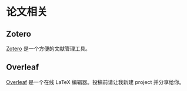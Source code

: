 # 论文相关

## Zotero

[Zotero](https://www.zotero.org/) 是一个方便的文献管理工具。

## Overleaf

[Overleaf](https://www.overleaf.com/) 是一个在线 LaTeX 编辑器。投稿前请让我新建 project 并分享给你。

